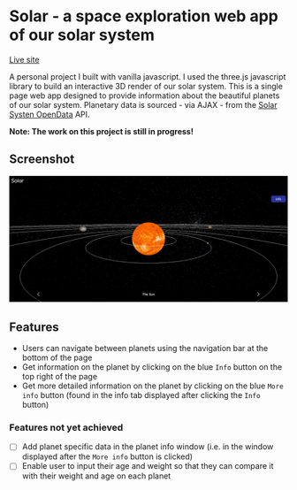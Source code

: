 # Solar - a space exploration web app of our solar system

[Live site](https://solar-exploration.web.app/)

A personal project I built with vanilla javascript. I used the three.js javascript library to build an interactive 3D render of our solar system. This is a single page web app designed to provide information about the beautiful planets of our solar system. Planetary data is sourced - via AJAX - from the [Solar Systen OpenData](https://api.le-systeme-solaire.net/en/) API.

**Note: The work on this project is still in progress!**

## Screenshot

![screenshot](./public/img/screenshot.png?raw=true 'Title')

## Features

- Users can navigate between planets using the navigation bar at the bottom of the page
- Get information on the planet by clicking on the blue `Info` button on the top right of the page
- Get more detailed information on the planet by clicking on the blue `More info` button (found in the info tab displayed after clicking the `Info` button)

### Features not yet achieved

- [ ] Add planet specific data in the planet info window (i.e. in the window displayed after the `More info` button is clicked)
- [ ] Enable user to input their age and weight so that they can compare it with their weight and age on each planet
